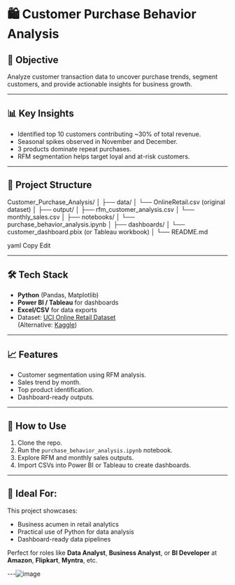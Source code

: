 # 🛍️ Customer Purchase Behavior Analysis

## 🎯 Objective
Analyze customer transaction data to uncover purchase trends, segment customers, and provide actionable insights for business growth.

---

## 📊 Key Insights
- Identified top 10 customers contributing ~30% of total revenue.
- Seasonal spikes observed in November and December.
- 3 products dominate repeat purchases.
- RFM segmentation helps target loyal and at-risk customers.

---

## 📁 Project Structure
Customer_Purchase_Analysis/
│
├── data/
│ └── OnlineRetail.csv (original dataset)
│
├── output/
│ ├── rfm_customer_analysis.csv
│ └── monthly_sales.csv
│
├── notebooks/
│ └── purchase_behavior_analysis.ipynb
│
├── dashboards/
│ └── customer_dashboard.pbix (or Tableau workbook)
│
└── README.md

yaml
Copy
Edit

---

## 🛠 Tech Stack
- **Python** (Pandas, Matplotlib)
- **Power BI / Tableau** for dashboards
- **Excel/CSV** for data exports
- Dataset: [UCI Online Retail Dataset](https://archive.ics.uci.edu/ml/datasets/Online+Retail)  
  (Alternative: [Kaggle](https://www.kaggle.com/datasets/hydrator/online-retail-dataset))

---

## 📈 Features
- Customer segmentation using RFM analysis.
- Sales trend by month.
- Top product identification.
- Dashboard-ready outputs.

---

## 🚀 How to Use
1. Clone the repo.
2. Run the `purchase_behavior_analysis.ipynb` notebook.
3. Explore RFM and monthly sales outputs.
4. Import CSVs into Power BI or Tableau to create dashboards.

---

## 💼 Ideal For:
This project showcases:
- Business acumen in retail analytics
- Practical use of Python for data analysis
- Dashboard-ready data pipelines

Perfect for roles like **Data Analyst**, **Business Analyst**, or **BI Developer** at **Amazon**, **Flipkart**, **Myntra**, etc.

---![image](https://github.com/user-attachments/assets/4ce8ba7f-6b68-4dfd-a82a-a4cbb61cda36)
